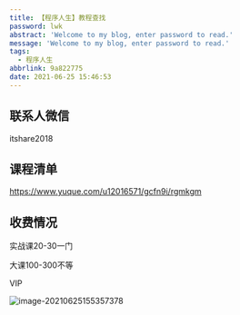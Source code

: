 ```yaml
---
title: 【程序人生】教程查找
password: lwk
abstract: 'Welcome to my blog, enter password to read.'
message: 'Welcome to my blog, enter password to read.'
tags:
  - 程序人生
abbrlink: 9a822775
date: 2021-06-25 15:46:53
---
```


## 联系人微信

itshare2018


## 课程清单

https://www.yuque.com/u12016571/gcfn9i/rgmkgm





## 收费情况

实战课20-30一门

大课100-300不等

VIP

![image-20210625155357378](http://blog.cdn.ionluo.cn/blog/image-20210625155357378.png)

